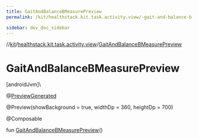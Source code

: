 ```yaml
---
title: GaitAndBalanceBMeasurePreview
permalink: /kit/healthstack.kit.task.activity.view/-gait-and-balance-b-measure-preview.html

sidebar: dev_doc_sidebar
---
```

//[kit](../../index.html)/[healthstack.kit.task.activity.view](index.html)/[GaitAndBalanceBMeasurePreview](-gait-and-balance-b-measure-preview.html)



# GaitAndBalanceBMeasurePreview



[androidJvm]\




@[PreviewGenerated](../healthstack.kit.annotation/-preview-generated/index.html)



@Preview(showBackground = true, widthDp = 360, heightDp = 700)



@Composable



fun [GaitAndBalanceBMeasurePreview](-gait-and-balance-b-measure-preview.html)()




